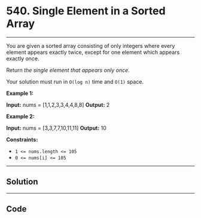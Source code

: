 # 540. Single Element in a Sorted Array

---

You are given a sorted array consisting of only integers where every element appears exactly twice, except for one element which appears exactly once.

Return _the single element that appears only once_.

Your solution must run in `O(log n)` time and `O(1)` space.

 

**Example 1:**


**Input:** nums = [1,1,2,3,3,4,4,8,8]
**Output:** 2


**Example 2:**


**Input:** nums = [3,3,7,7,10,11,11]
**Output:** 10


 

**Constraints:**

  * `1 <= nums.length <= 105`
  * `0 <= nums[i] <= 105`

---

## Solution



---

## Code
```python


```